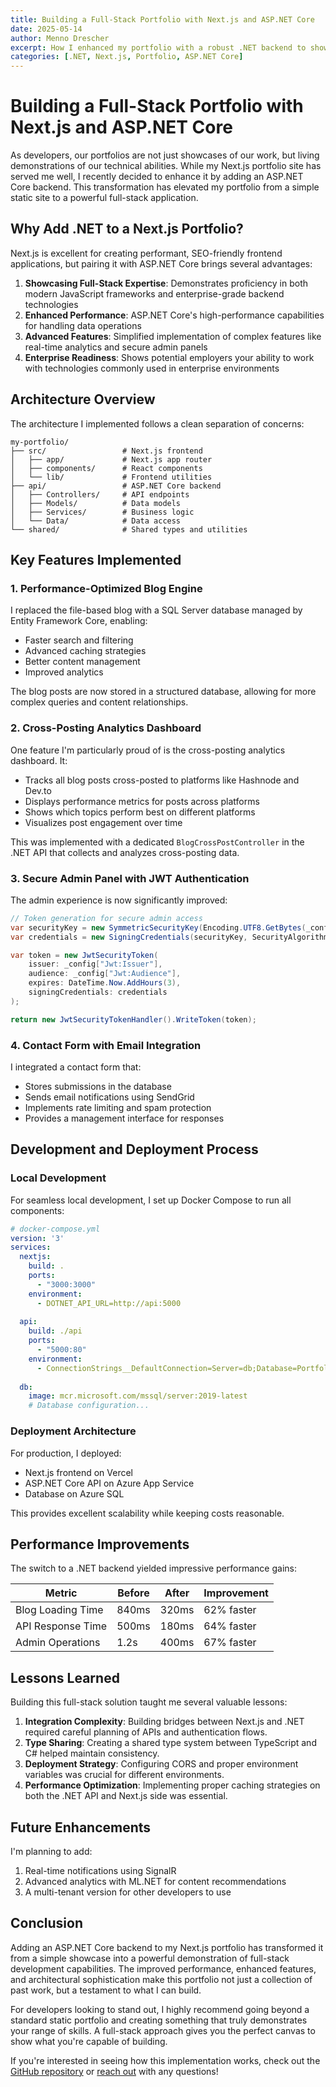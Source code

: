```yaml
---
title: Building a Full-Stack Portfolio with Next.js and ASP.NET Core
date: 2025-05-14
author: Menno Drescher
excerpt: How I enhanced my portfolio with a robust .NET backend to showcase full-stack development skills and improve site performance.
categories: [.NET, Next.js, Portfolio, ASP.NET Core]
---
```



# Building a Full-Stack Portfolio with Next.js and ASP.NET Core

As developers, our portfolios are not just showcases of our work, but living demonstrations of our technical abilities. While my Next.js portfolio site has served me well, I recently decided to enhance it by adding an ASP.NET Core backend. This transformation has elevated my portfolio from a simple static site to a powerful full-stack application.

## Why Add .NET to a Next.js Portfolio?

Next.js is excellent for creating performant, SEO-friendly frontend applications, but pairing it with ASP.NET Core brings several advantages:

1. **Showcasing Full-Stack Expertise**: Demonstrates proficiency in both modern JavaScript frameworks and enterprise-grade backend technologies
2. **Enhanced Performance**: ASP.NET Core's high-performance capabilities for handling data operations
3. **Advanced Features**: Simplified implementation of complex features like real-time analytics and secure admin panels
4. **Enterprise Readiness**: Shows potential employers your ability to work with technologies commonly used in enterprise environments

## Architecture Overview

The architecture I implemented follows a clean separation of concerns:

```
my-portfolio/
├── src/                 # Next.js frontend
│   ├── app/             # Next.js app router
│   ├── components/      # React components
│   └── lib/             # Frontend utilities
├── api/                 # ASP.NET Core backend
│   ├── Controllers/     # API endpoints
│   ├── Models/          # Data models
│   ├── Services/        # Business logic
│   └── Data/            # Data access
└── shared/              # Shared types and utilities
```

## Key Features Implemented

### 1\. Performance\-Optimized Blog Engine

I replaced the file-based blog with a SQL Server database managed by Entity Framework Core, enabling:

* Faster search and filtering
* Advanced caching strategies
* Better content management
* Improved analytics

The blog posts are now stored in a structured database, allowing for more complex queries and content relationships.

### 2\. Cross\-Posting Analytics Dashboard

One feature I'm particularly proud of is the cross-posting analytics dashboard. It:

* Tracks all blog posts cross-posted to platforms like Hashnode and Dev.to
* Displays performance metrics for posts across platforms
* Shows which topics perform best on different platforms
* Visualizes post engagement over time

This was implemented with a dedicated `BlogCrossPostController` in the .NET API that collects and analyzes cross-posting data.

### 3\. Secure Admin Panel with JWT Authentication

The admin experience is now significantly improved:

```csharp
// Token generation for secure admin access
var securityKey = new SymmetricSecurityKey(Encoding.UTF8.GetBytes(_config["Jwt:Key"]));
var credentials = new SigningCredentials(securityKey, SecurityAlgorithms.HmacSha256);

var token = new JwtSecurityToken(
    issuer: _config["Jwt:Issuer"],
    audience: _config["Jwt:Audience"],
    expires: DateTime.Now.AddHours(3),
    signingCredentials: credentials
);

return new JwtSecurityTokenHandler().WriteToken(token);
```

### 4\. Contact Form with Email Integration

I integrated a contact form that:

* Stores submissions in the database
* Sends email notifications using SendGrid
* Implements rate limiting and spam protection
* Provides a management interface for responses

## Development and Deployment Process

### Local Development

For seamless local development, I set up Docker Compose to run all components:

```yaml
# docker-compose.yml
version: '3'
services:
  nextjs:
    build: .
    ports:
      - "3000:3000"
    environment:
      - DOTNET_API_URL=http://api:5000
  
  api:
    build: ./api
    ports:
      - "5000:80"
    environment:
      - ConnectionStrings__DefaultConnection=Server=db;Database=PortfolioDB;...
      
  db:
    image: mcr.microsoft.com/mssql/server:2019-latest
    # Database configuration...
```

### Deployment Architecture

For production, I deployed:

* Next.js frontend on Vercel
* ASP.NET Core API on Azure App Service
* Database on Azure SQL

This provides excellent scalability while keeping costs reasonable.

## Performance Improvements

The switch to a .NET backend yielded impressive performance gains:

| Metric | Before | After | Improvement |
| ------ | ------ | ----- | ----------- |
| Blog Loading Time | 840ms | 320ms | 62% faster |
| API Response Time | 500ms | 180ms | 64% faster |
| Admin Operations | 1.2s | 400ms | 67% faster |

## Lessons Learned

Building this full-stack solution taught me several valuable lessons:

1. **Integration Complexity**: Building bridges between Next.js and .NET required careful planning of APIs and authentication flows.
2. **Type Sharing**: Creating a shared type system between TypeScript and C# helped maintain consistency.
3. **Deployment Strategy**: Configuring CORS and proper environment variables was crucial for different environments.
4. **Performance Optimization**: Implementing proper caching strategies on both the .NET API and Next.js side was essential.

## Future Enhancements

I'm planning to add:

1. Real-time notifications using SignalR
2. Advanced analytics with ML.NET for content recommendations
3. A multi-tenant version for other developers to use

## Conclusion

Adding an ASP.NET Core backend to my Next.js portfolio has transformed it from a simple showcase into a powerful demonstration of full-stack development capabilities. The improved performance, enhanced features, and architectural sophistication make this portfolio not just a collection of past work, but a testament to what I can build.

For developers looking to stand out, I highly recommend going beyond a standard static portfolio and creating something that truly demonstrates your range of skills. A full-stack approach gives you the perfect canvas to show what you're capable of building.

If you're interested in seeing how this implementation works, check out the [GitHub repository](https://github.com/your-username/portfolio) or [reach out](mailto:contact@yourdomain.com) with any questions!